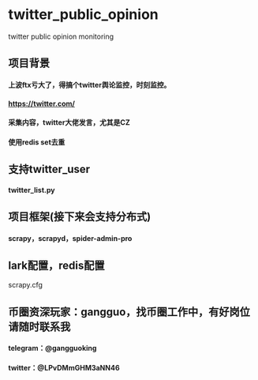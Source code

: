 # twitter_public_opinion
twitter public opinion monitoring


## 项目背景
#### 上波ftx亏大了，得搞个twitter舆论监控，时刻监控。
#### https://twitter.com/
#### 采集内容，twitter大佬发言，尤其是CZ
#### 使用redis set去重


## 支持twitter_user
#### twitter_list.py


## 项目框架(接下来会支持分布式)
#### scrapy，scrapyd，spider-admin-pro


## lark配置，redis配置
scrapy.cfg

## 币圈资深玩家：gangguo，找币圈工作中，有好岗位请随时联系我
#### telegram：@gangguoking
#### twitter：@LPvDMmGHM3aNN46
